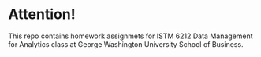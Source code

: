# Attention!
This repo contains homework assignmets for ISTM 6212 Data Management for Analytics class at George Washington University School of Business. 
